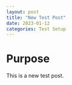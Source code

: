 ```yaml
---
layout: post
title: "New Test Post"
date: 2023-01-12
categories: Test Setup
---
```


# Purpose

This is a new test post.

